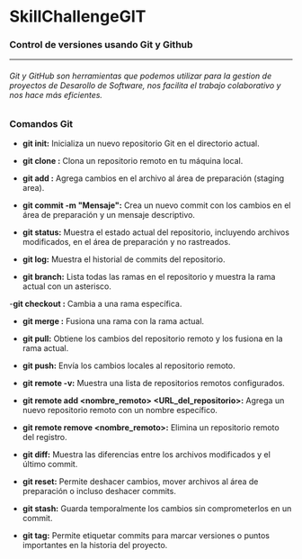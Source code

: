 # SkillChallengeGIT
### Control de versiones usando Git y Github

------------
###### Git y GitHub son herramientas que podemos utilizar para la gestion  de proyectos de Desarollo de Software, nos facilita el trabajo colaborativo y nos hace más eficientes.

### Comandos Git
- **git init:** Inicializa un nuevo repositorio Git en el directorio actual.

- **git clone <URL>:** Clona un repositorio remoto en tu máquina local.

- **git add <archivo>:** Agrega cambios en el archivo al área de preparación (staging area).

- **git commit -m "Mensaje":** Crea un nuevo commit con los cambios en el área de preparación y un mensaje descriptivo.

- **git status:** Muestra el estado actual del repositorio, incluyendo archivos modificados, en el área de preparación y no rastreados.

- **git log:** Muestra el historial de commits del repositorio.

- **git branch:** Lista todas las ramas en el repositorio y muestra la rama actual con un asterisco.

-**git checkout <rama>:** Cambia a una rama específica.

- **git merge <rama>:** Fusiona una rama con la rama actual.

- **git pull:** Obtiene los cambios del repositorio remoto y los fusiona en la rama actual.

- **git push:** Envía los cambios locales al repositorio remoto.

- **git remote -v:** Muestra una lista de repositorios remotos configurados.

- **git remote add <nombre_remoto> <URL_del_repositorio>:** Agrega un nuevo repositorio remoto con un nombre específico.

- **git remote remove <nombre_remoto>:** Elimina un repositorio remoto del registro.

- **git diff:** Muestra las diferencias entre los archivos modificados y el último commit.

- **git reset:** Permite deshacer cambios, mover archivos al área de preparación o incluso deshacer commits.

- **git stash:** Guarda temporalmente los cambios sin comprometerlos en un commit.

- **git tag:** Permite etiquetar commits para marcar versiones o puntos importantes en la historia del proyecto.
